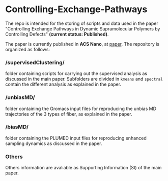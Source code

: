 # Controlling-Exchange-Pathways
The repo is intended for the storing of scripts and data used in the paper "Controlling Exchange Pathways in Dynamic Supramolecular Polymers by Controlling Defects" **(current status: Published)**.

The paper is currently published in **ACS Nano**, at [paper](https://pubs.acs.org/doi/10.1021/acsnano.1c01398).
The repository is organized as follows:

### /supervisedClustering/
folder containing scripts for carrying out the supervised analysis as discussed in the main paper.
Subfolders are divided in `kmeans` and `spectral` contain the different analysis as explained in the paper.

### /unbiasMD/
folder containing the Gromacs input files for reproducing the unbias MD trajectories of  the 3 types of fiber, as explained in the paper.

### /biasMD/
folder containing the PLUMED input files for reproducing enhanced sampling dynamics as discussed in the paper.

### Others
Others information are avaliable as Supporting Information (SI) of the main paper.
